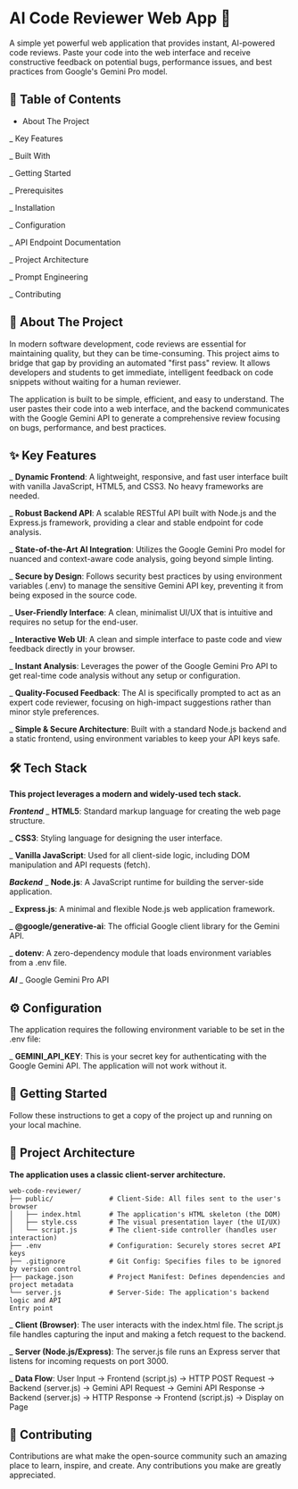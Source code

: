 # AI Code Reviewer Web App 🤖
A simple yet powerful web application that provides instant, AI-powered code reviews. Paste your code into the web interface and receive constructive feedback on potential bugs, performance issues, and best practices from Google's Gemini Pro model.

## 📖 Table of Contents
- About The Project

_ Key Features

_ Built With

_ Getting Started

_ Prerequisites

_ Installation

_ Configuration

_ API Endpoint Documentation

_ Project Architecture

_ Prompt Engineering

_ Contributing

## 📖 About The Project
In modern software development, code reviews are essential for maintaining quality, but they can be time-consuming. This project aims to bridge that gap by providing an automated "first pass" review. It allows developers and students to get immediate, intelligent feedback on code snippets without waiting for a human reviewer.

The application is built to be simple, efficient, and easy to understand. The user pastes their code into a web interface, and the backend communicates with the Google Gemini API to generate a comprehensive review focusing on bugs, performance, and best practices.


## ✨ Key Features
_ **Dynamic Frontend**: A lightweight, responsive, and fast user interface built with vanilla JavaScript, HTML5, and CSS3. No heavy frameworks are needed.

_ **Robust Backend API**: A scalable RESTful API built with Node.js and the Express.js framework, providing a clear and stable endpoint for code analysis.

_ **State-of-the-Art AI Integration**: Utilizes the Google Gemini Pro model for nuanced and context-aware code analysis, going beyond simple linting.

_ **Secure by Design**: Follows security best practices by using environment variables (.env) to manage the sensitive Gemini API key, preventing it from being exposed in the source code.

_ **User-Friendly Interface**: A clean, minimalist UI/UX that is intuitive and requires no setup for the end-user.

_ **Interactive Web UI**: A clean and simple interface to paste code and view feedback directly in your browser.

_ **Instant Analysis**: Leverages the power of the Google Gemini Pro API to get real-time code analysis without any setup or configuration.

_ **Quality-Focused Feedback**: The AI is specifically prompted to act as an expert code reviewer, focusing on high-impact suggestions rather than minor style preferences.

_ **Simple & Secure Architecture**: Built with a standard Node.js backend and a static frontend, using environment variables to keep your API keys safe.

## 🛠️ Tech Stack
**This project leverages a modern and widely-used tech stack.**

***Frontend***
_ **HTML5**: Standard markup language for creating the web page structure.

_ **CSS3**: Styling language for designing the user interface.

_ **Vanilla JavaScript**: Used for all client-side logic, including DOM manipulation and API requests (fetch).

***Backend***
_ **Node.js**: A JavaScript runtime for building the server-side application.

_ **Express.js**: A minimal and flexible Node.js web application framework.

_ **@google/generative-ai**: The official Google client library for the Gemini API.

_ **dotenv**: A zero-dependency module that loads environment variables from a .env file.

***AI***
_ Google Gemini Pro API


## ⚙️ Configuration
The application requires the following environment variable to be set in the .env file:

_ **GEMINI_API_KEY**: This is your secret key for authenticating with the Google Gemini API. The application will not work without it.


## 🚀 Getting Started
Follow these instructions to get a copy of the project up and running on your local machine.


## 📂 Project Architecture
**The application uses a classic client-server architecture.**
```
web-code-reviewer/
├── public/              # Client-Side: All files sent to the user's browser
│   ├── index.html       # The application's HTML skeleton (the DOM)
│   ├── style.css        # The visual presentation layer (the UI/UX)
│   └── script.js        # The client-side controller (handles user interaction)
├── .env                 # Configuration: Securely stores secret API keys
├── .gitignore           # Git Config: Specifies files to be ignored by version control
├── package.json         # Project Manifest: Defines dependencies and project metadata
└── server.js            # Server-Side: The application's backend logic and API
Entry point
```

_ **Client (Browser)**: The user interacts with the index.html file. The script.js file handles capturing the input and making a fetch request to the backend.

_ **Server (Node.js/Express)**: The server.js file runs an Express server that listens for incoming requests on port 3000.

_ **Data Flow**:
User Input -> Frontend (script.js) -> HTTP POST Request -> Backend (server.js) -> Gemini API Request -> Gemini API Response -> Backend (server.js) -> HTTP Response -> Frontend (script.js) -> Display on Page


## 🤝 Contributing
Contributions are what make the open-source community such an amazing place to learn, inspire, and create. Any contributions you make are greatly appreciated.
